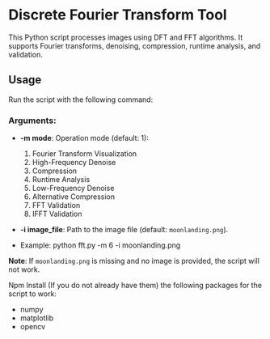 # Discrete Fourier Transform Tool

This Python script processes images using DFT and FFT algorithms. It supports Fourier transforms, denoising, compression, runtime analysis, and validation.

## Usage

Run the script with the following command:

### Arguments:

- **-m mode**: Operation mode (default: 1):
  1. Fourier Transform Visualization
  2. High-Frequency Denoise
  3. Compression
  4. Runtime Analysis
  5. Low-Frequency Denoise
  6. Alternative Compression
  7. FFT Validation
  8. IFFT Validation

- **-i image_file**: Path to the image file (default: `moonlanding.png`).

- Example: python fft.py -m 6 -i moonlanding.png

**Note**: If `moonlanding.png` is missing and no image is provided, the script will not work.

Npm Install (If you do not already have them) the following packages for the script to work:
- numpy
- matplotlib
- opencv
